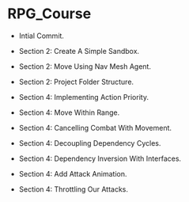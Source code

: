 # RPG_Course
 
* Intial Commit.

* Section 2: Create A Simple Sandbox.

* Section 2: Move Using Nav Mesh Agent.

* Section 2: Project Folder Structure.

* Section 4: Implementing Action Priority.

* Section 4: Move Within Range.

* Section 4: Cancelling Combat With Movement.

* Section 4: Decoupling Dependency Cycles.

* Section 4: Dependency Inversion With Interfaces.

* Section 4: Add Attack Animation.

* Section 4: Throttling Our Attacks.


